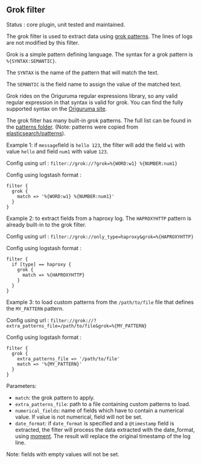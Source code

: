 Grok filter
---

Status : core plugin, unit tested and maintained.

The grok filter is used to extract data using [grok patterns](http://logstash.net/docs/latest/filters/grok). The lines of logs are not modified by this filter.

Grok is a simple pattern defining language. The syntax for a grok pattern is ``%{SYNTAX:SEMANTIC}``.

The ``SYNTAX`` is the name of the pattern that will match the text.

The ``SEMANTIC`` is the field name to assign the value of the matched text.

Grok rides on the Origuruma regular expressions library, so any valid regular expression in that syntax is valid for grok.
You can find the fully supported syntax on the [Origuruma site](http://www.geocities.jp/kosako3/oniguruma/doc/RE.txt).

The grok filter has many built-in grok patterns. The full list can be found in the [patterns folder](lib/patterns/grok).
(Note: patterns were copied from [elasticsearch/patterns](https://github.com/elasticsearch/logstash/tree/master/patterns)).

Example 1: if ``message``field is ``hello 123``, the filter will add the field ``w1`` with value ``hello`` and field ``num1`` with value ``123``.

Config using url : ``filter://grok://?grok=%{WORD:w1} %{NUMBER:num1}``

Config using logstash format :
````
filter {
  grok {
    match => '%{WORD:w1} %{NUMBER:num1}'
  }
}
````

Example 2: to extract fields from a haproxy log. The ``HAPROXYHTTP`` pattern is already built-in to the grok filter.

Config using url : ``filter://grok://only_type=haproxy&grok=%{HAPROXYHTTP}``

Config using logstash format :
````
filter {
  if [type] == haproxy {
    grok {
      match => %{HAPROXYHTTP}
    }
  }
}
````

Example 3: to load custom patterns from the ``/path/to/file`` file that defines the ``MY_PATTERN`` pattern.

Config using url : ``filter://grok://?extra_patterns_file=/path/to/file&grok=%{MY_PATTERN}``

Config using logstash format :
````
filter {
  grok {
    extra_patterns_file => '/path/to/file'
    match => '%{MY_PATTERN}'
  }
}
````

Parameters:

* ``match``: the grok pattern to apply.
* ``extra_patterns_file``: path to a file containing custom patterns to load.
* ``numerical_fields``: name of fields which have to contain a numerical value. If value is not numerical, field will not be set.
* ``date_format``: if ``date_format`` is specified and a ``@timestamp`` field is extracted, the filter will process the data extracted with the date\_format, using [moment](http://momentjs.com/docs/#/parsing/string-format/). The result will replace the original timestamp of the log line.

Note: fields with empty values will not be set.
